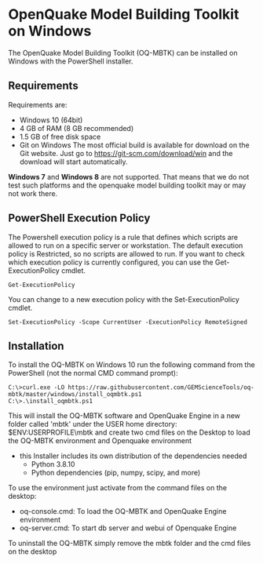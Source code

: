 # OpenQuake Model Building Toolkit on Windows
The OpenQuake Model Building Toolkit (OQ-MBTK) can be installed on Windows
with the PowerShell installer.

## Requirements

Requirements are:

- Windows 10 (64bit)
- 4 GB of RAM (8 GB recommended)
- 1.5 GB of free disk space
- Git on Windows
  The most official build is available for download on the Git website. Just go to https://git-scm.com/download/win and the download will start automatically.

**Windows 7** and **Windows 8** are not supported. That means that we do
not test such platforms and the openquake model building toolkit may or may not work there. 

## PowerShell Execution Policy

The Powershell execution policy is a rule that defines which scripts are allowed to run on a specific server or workstation.
The default execution policy is Restricted, so no scripts are allowed to run.
If you want to check which execution policy is currently configured, you can use the Get-ExecutionPolicy cmdlet.

```
Get-ExecutionPolicy
```

You can change to a new execution policy with the Set-ExecutionPolicy cmdlet.

```
Set-ExecutionPolicy -Scope CurrentUser -ExecutionPolicy RemoteSigned
```

## Installation

To install the OQ-MBTK on Windows 10 run the following command from the PowerShell (not the normal CMD command prompt):

```
C:\>curl.exe -LO https://raw.githubusercontent.com/GEMScienceTools/oq-mbtk/master/windows/install_oqmbtk.ps1
C:\>.\install_oqmbtk.ps1 
```

This will install the OQ-MBTK software and OpenQuake Engine in a new folder called 'mbtk' under the USER home directory: $ENV:USERPROFILE\mbtk 
and create two cmd files on the Desktop to load the OQ-MBTK environment and Openquake environment

- this Installer includes its own distribution of the dependencies needed 
    - Python 3.8.10
    - Python dependencies (pip, numpy, scipy, and more)

To use the environment just activate from the command files on the desktop:

- oq-console.cmd: To load the  OQ-MBTK and OpenQuake Engine environment
- oq-server.cmd: To start db server and webui of Openquake Engine

To uninstall the OQ-MBTK simply remove the mbtk folder and the cmd files on the desktop
